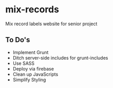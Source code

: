 # mix-records
Mix record labels website for senior project


## To Do's
- Implement Grunt
- Ditch server-side includes for grunt-includes
- Use SASS
- Deploy via firebase
- Clean up JavaScripts
- Simplify Styling
